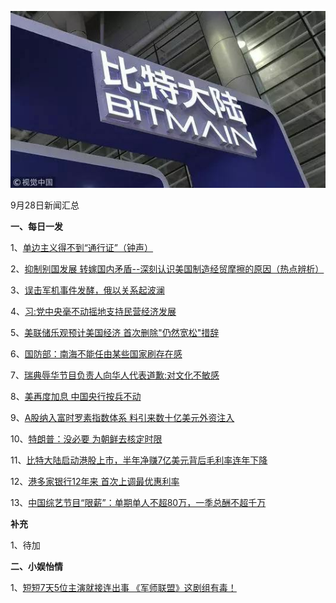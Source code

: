 ![09_01](.\09_28.jpg)

9月28日新闻汇总

**一、每日一发**

1、[单边主义得不到“通行证”（钟声）](http://paper.people.com.cn/rmrb/html/2018-09/28/nw.D110000renmrb_20180928_2-02.htm)

2、[抑制别国发展 转嫁国内矛盾--深刻认识美国制造经贸摩擦的原因（热点辨析）](http://paper.people.com.cn/rmrb/html/2018-09/28/nw.D110000renmrb_20180928_3-07.htm)

3、[误击军机事件发酵，俄以关系起波澜](http://paper.people.com.cn/rmrb/html/2018-09/28/nw.D110000renmrb_20180928_6-21.htm)

4、[习:党中央毫不动摇地支持民营经济发展](https://news.163.com/18/0927/21/DSO70OTA0001899O.html)

5、[美联储乐观预计美国经济 首次删除"仍然宽松"措辞](https://news.163.com/18/0928/02/DSOOOQE50001875O.html)

6、[国防部：南海不能任由某些国家刷存在感](https://news.163.com/18/0927/17/DSNPSPIS0001899N.html)

7、[瑞典辱华节目负责人向华人代表道歉:对文化不敏感](https://news.163.com/18/0927/14/DSNH3QLN0001875O.html)

8、[美再度加息 中国央行按兵不动](https://www.zaobao.com.sg/finance/china/story20180928-894773)

9、[A股纳入富时罗素指数体系 料引来数十亿美元外资注入](https://www.zaobao.com.sg/finance/china/story20180928-894774)

10、[特朗普：没必要 为朝鲜去核定时限](https://www.zaobao.com.sg/news/world/story20180928-894695)

11、[比特大陆启动港股上市，半年净赚7亿美元背后毛利率连年下降](https://www.zaobao.com.sg/realtime/china/story20180927-894595)

12、[港多家银行12年来 首次上调最优惠利率](https://www.zaobao.com.sg/finance/china/story20180928-894775)

13、[中国综艺节目“限薪”：单期单人不超80万，一季总酬不超千万](https://www.zaobao.com.sg/realtime/china/story20180927-894594)



**补充**

1、待加



**二、小娱怡情**

1、[短短7天5位主演就接连出事 《军师联盟》这剧组有毒！](http://tv.67.com/dsph/2018/09/28/931053.html)
